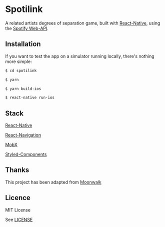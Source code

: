# Spotilink

A related artists degrees of separation game, built with [React-Native](https://github.com/facebook/react-native), using the [Spotify Web-API](https://developer.spotify.com/documentation/web-api/reference).

## Installation

If you want to test the app on a simulator running locally, there's nothing more simple:

```bash
$ cd spotilink

$ yarn

$ yarn build-ios

$ react-native run-ios
```

## Stack

[React-Native](https://github.com/facebook/react-native)

[React-Navigation](https://reactnavigation.org/)

[MobX](https://mobx.js.org/)

[Styled-Components](https://www.styled-components.com/)

## Thanks

This project has been adapted from [Moonwalk](https://github.com/Illu/moonwalk)

## Licence

MIT License

See [LICENSE](LICENSE)
